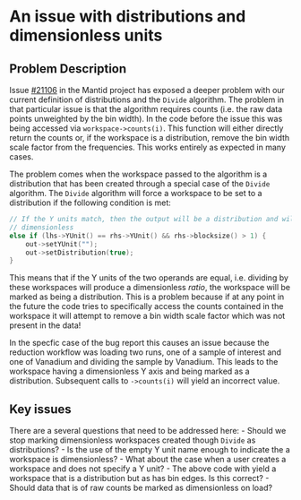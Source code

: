 # An issue with distributions and dimensionless units

## Problem Description
Issue [#21106](https://github.com/mantidproject/mantid/issues/21106) in the Mantid project has exposed a deeper problem with our current definition of distributions and the `Divide` algorithm. The problem in that particular issue is that the algorithm requires counts (i.e. the raw data points unweighted by the bin width). In the code before the issue this was being accessed via `workspace->counts(i)`. This function will either directly return the counts or, if the workspace is a distribution, remove the bin width scale factor from the frequencies. This works entirely as expected in many cases.

The problem comes when the workspace passed to the algorithm is a distribution that has been created through a special case of the `Divide` algorithm. The `Divide` algorithm will force a workspace to be set to a distribution if the following condition is met:

```c++
// If the Y units match, then the output will be a distribution and will be
// dimensionless
else if (lhs->YUnit() == rhs->YUnit() && rhs->blocksize() > 1) {
    out->setYUnit("");
    out->setDistribution(true);
}
```

This means that if the Y units of the two operands are equal, i.e. dividing by these workspaces will produce a dimensionless *ratio*, the workspace will be marked as being a distribution. This is a problem because if at any point in the future the code tries to specifically access the counts contained in the workspace it will attempt to remove a bin width scale factor which was not present in the data!

In the specfic case of the bug report this causes an issue because the reduction workflow was loading two runs, one of a sample of interest and one of Vanadium and dividing the sample by Vanadium. This leads to the workspace having a dimensionless Y axis and being marked as a distribution. Subsequent calls to `->counts(i)` will yield an incorrect value. 

## Key issues

There are a several questions that need to be addressed here:
    - Should we stop marking dimensionless workspaces created though `Divide` as distributions?
    - Is the use of the empty Y unit name enough to indicate the a workspace is dimensionless?
        - What about the case when a user creates a workspace and does not specify a Y unit?
    - The above code with yield a workspace that is a distribution but as has bin edges. Is this correct?
    - Should data that is of raw counts be marked as dimensionless on load?
